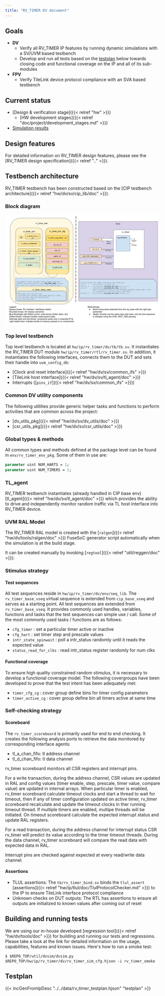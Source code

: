 ```yaml
---
title: "RV_TIMER DV document"
---
```


## Goals
* **DV**
  * Verify all RV_TIMER IP features by running dynamic simulations with a SV/UVM based testbench
  * Develop and run all tests based on the [testplan](#testplan) below towards closing code and functional coverage on the IP and all of its sub-modules
* **FPV**
  * Verify TileLink device protocol compliance with an SVA based testbench

## Current status
* [Design & verification stage]({{< relref "hw" >}})
  * [HW development stages]({{< relref "doc/project/development_stages.md" >}})
* [Simulation results](https://reports.opentitan.org/hw/ip/rv_timer/dv/latest/results.html)

## Design features
For detailed information on RV_TIMER design features, please see the [RV_TIMER design specification]({{< relref ".." >}}).

## Testbench architecture
RV_TIMER testbench has been constructed based on the [CIP testbench architecture]({{< relref "hw/dv/sv/cip_lib/doc" >}}).

### Block diagram
![Block diagram](tb.svg)

### Top level testbench
Top level testbench is located at `hw/ip/rv_timer/dv/tb/tb.sv`. It instantiates the RV_TIMER DUT module `hw/ip/rv_timer/rtl/rv_timer.sv`.
In addition, it instantiates the following interfaces, connects them to the DUT and sets their handle into `uvm_config_db`:
* [Clock and reset interface]({{< relref "hw/dv/sv/common_ifs" >}})
* [TileLink host interface]({{< relref "hw/dv/sv/tl_agent/doc" >}})
* Interrupts ([`pins_if`]({{< relref "hw/dv/sv/common_ifs" >}}))

### Common DV utility components
The following utilities provide generic helper tasks and functions to perform activities that are common across the project:
* [dv_utils_pkg]({{< relref "hw/dv/sv/dv_utils/doc" >}})
* [csr_utils_pkg]({{< relref "hw/dv/sv/csr_utils/doc" >}})

### Global types & methods
All common types and methods defined at the package level can be found in `env/rv_timer_env_pkg`.
Some of them in use are:
```systemverilog
parameter uint NUM_HARTS = 1;
parameter uint NUM_TIMERS = 1;
```

### TL_agent
RV_TIMER testbench instantiates (already handled in CIP base env) [tl_agent]({{< relref "hw/dv/sv/tl_agent/doc" >}})
which provides the ability to drive and independently monitor random traffic via
TL host interface into RV_TIMER device.

### UVM RAL Model
The RV_TIMER RAL model is created with the [`ralgen`]({{< relref "hw/dv/tools/ralgen/doc" >}}) FuseSoC generator script automatically when the simulation is at the build stage.

It can be created manually by invoking [`regtool`]({{< relref "util/reggen/doc" >}}):

### Stimulus strategy
#### Test sequences
All test sequences reside in `hw/ip/rv_timer/dv/env/seq_lib`.
The `rv_timer_base_vseq` virtual sequence is extended from `cip_base_vseq` and serves as a starting point.
All test sequences are extended from `rv_timer_base_vseq`.
It provides commonly used handles, variables, functions and tasks that the test sequences can simple use / call.
Some of the most commonly used tasks / functions are as follows:
* `cfg_timer`            : set a particular timer active or inactive
* `cfg_hart`             : set timer step and prescale values
* `intr_state_spinwait`  : poll a intr_status randomly until it reads the expected value
* `status_read_for_clks` : read intr_status register randomly for num clks

#### Functional coverage
To ensure high quality constrained random stimulus, it is necessary to develop a functional coverage model.
The following covergroups have been developed to prove that the test intent has been adequately met:
* `timer_cfg_cg`    : cover group define bins for timer config parameters
* `timer_active_cg` : cover group define bin all timers active at same time

### Self-checking strategy
#### Scoreboard
The `rv_timer_scoreboard` is primarily used for end to end checking.
It creates the following analysis ports to retrieve the data monitored by corresponding interface agents:
* tl_a_chan_fifo: tl address channel
* tl_d_chan_fifo: tl data channel

rv_timer scoreboard monitors all CSR registers and interrupt pins.

For a write transaction, during the address channel, CSR values are updated in RAL and config values (timer enable, step, prescale, timer value, compare value) are updated in internal arrays.
When particular timer is enabled, rv_timer scoreboard calculate timeout clocks and start a thread to wait for timeout, then if any of timer configuration updated on active timer, rv_timer scoreboard recalculate and update the timeout clocks in ther running timeout thread.
If multiple timers are enabled, multipe threads will be initiated. On timeout scoreboard calculate the expected interrupt status and update RAL registers.

For a read transaction, during the address channel for interrupt status CSR rv_timer will predict its value according to the timer timeout threads.
During the data channel, rv_timer scoreboard will compare the read data with expected data in RAL.

Interrupt pins are checked against expected at every read/write data channel.

#### Assertions
* TLUL assertions: The `tb/rv_timer_bind.sv` binds the `tlul_assert` [assertions]({{< relref "hw/ip/tlul/doc/TlulProtocolChecker.md" >}}) to the IP to ensure TileLink interface protocol compliance
* Unknown checks on DUT outputs: The RTL has assertions to ensure all outputs are initialized to known values after coming out of reset

## Building and running tests
We are using our in-house developed [regression tool]({{< relref "hw/dv/tools/doc" >}}) for building and running our tests and regressions.
Please take a look at the link for detailed information on the usage, capabilities, features and known issues.
Here's how to run a smoke test:
```console
$ $REPO_TOP/util/dvsim/dvsim.py $REPO_TOP/hw/ip/rv_timer/dv/rv_timer_sim_cfg.hjson -i rv_timer_smoke
```

## Testplan
{{< incGenFromIpDesc "../../data/rv_timer_testplan.hjson" "testplan" >}}
